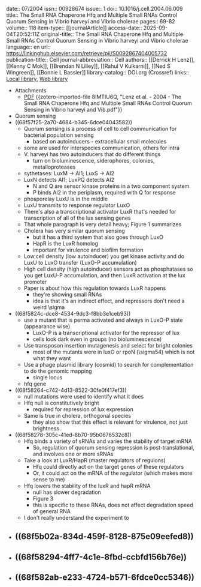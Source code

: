 date:: 07/2004
issn:: 00928674
issue:: 1
doi:: 10.1016/j.cell.2004.06.009
title:: The Small RNA Chaperone Hfq and Multiple Small RNAs Control Quorum Sensing in Vibrio harveyi and Vibrio cholerae
pages:: 69-82
volume:: 118
item-type:: [[journalArticle]]
access-date:: 2025-09-04T20:52:11Z
original-title:: The Small RNA Chaperone Hfq and Multiple Small RNAs Control Quorum Sensing in Vibrio harveyi and Vibrio cholerae
language:: en
url:: https://linkinghub.elsevier.com/retrieve/pii/S0092867404005732
publication-title:: Cell
journal-abbreviation:: Cell
authors:: [[Derrick H Lenz]], [[Kenny C Mok]], [[Brendan N Lilley]], [[Rahul V Kulkarni]], [[Ned S Wingreen]], [[Bonnie L Bassler]]
library-catalog:: DOI.org (Crossref)
links:: [Local library](zotero://select/library/items/Q82ECTJZ), [Web library](https://www.zotero.org/users/6106196/items/Q82ECTJZ)

- Attachments
	- [PDF](zotero://select/library/items/8IMTIU6Q) {{zotero-imported-file 8IMTIU6Q, "Lenz et al. - 2004 - The Small RNA Chaperone Hfq and Multiple Small RNAs Control Quorum Sensing in Vibrio harveyi and Vib.pdf"}}
- Quorum sensing
- ((68f57f25-2a70-4684-b345-6dce04043582))
	- Quorum sensing is a process of cell to cell communication for bacterial population sensing
		- based on autoinducers - extracellular small molecules
	- some are used for interspecies communication, others for intra
	- V. harveyi has two autoinducers that do different things
		- turn on bioluminescence, siderophores, colonies, metalloproteases
	- sythetases: LuxM -> AI1; LuxS -> AI2
	- LuxN detects AI1; LuxPQ detects AI2
		- N and Q are sensor kinase proteins in a two component system
		- P binds AI2 in the periplasm, required with Q for response
	- phosporelay LuxU is in the middle
	- LuxU transmits to response regulator LuxO
	- There's also a transcriptional activator LuxR that's needed for transcription of all of the lux sensing genes
	- That whole paragraph is very detail heavy; Figure 1 summarizes
	- Cholera has very similar quorum sensing
		- but it has a third system that also goes through LuxO
		- HapR is the LuxR homolog
		- important for virulence and biofilm formation
	- Low cell density (low autoinducer) you get kinase activity and do LuxU to LuxO transfer (LuxO-P accumulation)
	- High cell density (high autoinducer) sensors act as phosphatases so you get LuxU-P accumulation, and then LuxR activation at the lux promoter
	- Paper is about how this regulation towards LuxR happens
		- they're showing small RNAs
		- idea is that it's an indirect effect, and repressors don't need a weird \sigma
- ((68f5824c-dce8-4534-9dc3-f8bb3e1ceb93))
	- use a mutant that is perma activated and always in LuxO-P state (appearance wise)
		- LuxO-P is a transcriptional activator for the repressor of lux
		- cells look dark even in groups (no bioluminescence)
	- Use transposon insertion mutagenesis and select for bright colonies
		- most of the mutants were in luxO or rpoN (\sigma54) which is not what they want
	- Use a phage plasmid library (cosmid) to search for complementation to do the genomic mapping
		- single locus
	- hfq gene
- ((68f58264-c742-4d13-8522-30fe0f417ef3))
	- null mutations were used to identify what it does
	- Hfq null is constitutively bright
		- required for repression of lux expression
	- Same is true in cholera, orthogonal species
		- they also show that this effect is relevant for virulence, not just brightness
- ((68f58278-305c-41ed-8b70-95b0676532c8))
	- Hfq binds a variety of sRNAs and varies the stability of target mRNA
		- So, regulation of quorum sensing repression is post-translational, and involves one or more sRNAs
	- Take a look at LuxR/HapR (master regulators of regulons)
		- Hfq could directly act on the target genes of these regulators
		- Or, it could act on the mRNA of the regulator (which makes more sense to me)
	- Hfq lowers the stability of the luxR and hapR mRNA
		- null has slower degradation
		- Figure 3
		- this is specific to these RNAs, does not affect degradation speed of general RNA
	- I don't really understand the experiment to
- ((68f5b02a-834d-459f-8128-875e09eefed8))
	-
- ((68f58294-4ff7-4c1e-8fbd-ccbfd156b76e))
	-
- ((68f582ab-e233-4724-b571-6fdce0cc5346))
	-